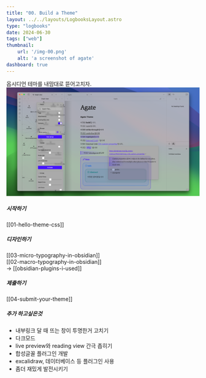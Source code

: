 ```yaml
---
title: "00. Build a Theme"
layout: ../../layouts/LogbooksLayout.astro
type: "logbooks"
date: 2024-06-30
tags: ["web"]
thumbnail:
	url: '/img-00.png'
	alt: 'a screenshot of agate'
dashboard: true
---
```

옵시디언 테마를 내맘대로 뜯어고치자.![](../../images/img-00.png)

##### 시작하기
[[01-hello-theme-css]]
##### 디자인하기
[[03-micro-typography-in-obsidian]]  
[[02-macro-typography-in-obsidian]]  
→  [[obsidian-plugins-i-used]]
##### 제출하기
[[04-submit-your-theme]]

##### 추가 하고싶은것
- 내부링크 달 때 뜨는 창이 투명한거 고치기
- 다크모드
- live preview와 reading view 간극 좁히기
- 합성글꼴 플러그인 개발
- excalidraw, 데이터베이스 등 플러그인 사용
- 좀더 재밌게 발전시키기